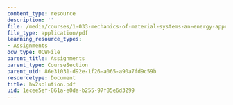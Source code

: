 ```yaml
---
content_type: resource
description: ''
file: /media/courses/1-033-mechanics-of-material-systems-an-energy-approach-fall-2003/1ecee5ef861ae0dab25597f85e6d3299_hw2solution.pdf
file_type: application/pdf
learning_resource_types:
- Assignments
ocw_type: OCWFile
parent_title: Assignments
parent_type: CourseSection
parent_uid: 86e31031-d92e-1f26-a065-a90a7fd9c59b
resourcetype: Document
title: hw2solution.pdf
uid: 1ecee5ef-861a-e0da-b255-97f85e6d3299
---
```

